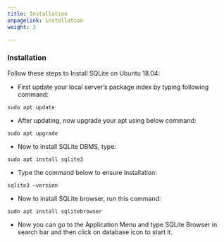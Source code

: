```yaml
---
title: Installation
onpagelink: installation
weight: 3

---
```


### **Installation**

Follow these steps to Install SQLite on Ubuntu 18.04:

- First update your local server’s package index by typing following command:
 
 ```
sudo apt update
```

- After updating, now upgrade your apt using below command:
 
 ```
sudo apt upgrade
```

- Now to install SQLite DBMS, type:
 
 ```
sudo apt install sqlite3
```

- Type the command below to ensure installation:
 
 ```
sqlite3 –version
```

- Now to install SQLite browser, run this command:
 
 ```
sudo apt install sqlitebrowser
```

- Now you can go to the Application Menu and type SQLite Browser in search bar and then click on database icon to start it.
 

